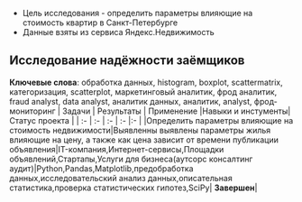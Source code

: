 * Цель исследования - определить параметры влияющие на стоимость квартир в Санкт-Петербурге
* Данные взяты из сервиса Яндекс.Недвижимость

## Исследование надёжности заёмщиков
**Ключевые слова**: обработка данных, histogram, boxplot, scattermatrix, категоризация, scatterplot, маркетинговый аналитик, фрод аналитик, fraud analyst, data analyst, аналитик данных, аналитик, analyst, фрод-мониторинг
| Задачи | Результаты | Применение |Навыки и инстументы| Статус проекта |
| :- | :- | :- | :- |:- |
|Определить параметры влияющие на стоимость недвижимости|Выявленны выявлены параметры жилья влияющие на цену, а также как цена зависит от времени публикации объявления|IT-компания,Интернет-сервисы,Площадки объявлений,Стартапы,Услуги для бизнеса(аутсорс консалтинг аудит)|Python,Pandas,Matplotlib,предобработка данных,исследовательский анализ данных,описательная статистика,проверка статистических гипотез,SciPy| **Завершен**|
